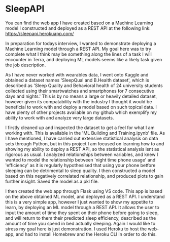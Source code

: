 # SleepAPI

You can find the web app I have created based on a Machine Learning model I constructed and deployed as a REST API at the following link: https://sleepapi.herokuapp.com/

In preparation for todays interview, I wanted to demonstrate deploying a Machine Learning model through a REST API. My goal here was to try complete what I think may be something along the lines of a task I will encounter in Terra, and deploying ML models seems like a likely task given the job description. 


As I have never worked with wearables data, I went onto Kaggle and obtained a dataset names 'SleepQual and B.Health dataset', which is described as 'Sleep Quality and Behavioral health of 24 university students collected using their smartwatches and smartphones for 7 consecutive days and nights.' This is by no means a large or heavily detailed dataset, however given its compatability with the industry I thought it would be beneficial to work with and deploy a model based on such topical data. I have plenty of other projects available on my github which exemplify my ability to work with and analyze very large datasets. 


I firstly cleaned up and inspected the dataset to get a feel for what I am working with. This is available in the 'ML Building and Training.ipynb' file. As I have mentioned, I have carried out extensive statistical analysis on data sets through Python, but in this project I am focused on learning how to and showing my ability to deploy a REST API, so the statistical analysis isnt as rigorous as usual. I analyzed relationships between variables, and knew I wanted to model the relationship between 'night time phone usage' and 'efficiency' as it is regularly hypothesised that using your phone betfore sleeping can be detrimental to sleep quality. I then constructed a model based on this negatively correlated relationship, and produced plots to gain further insight. Saved the model as a pkl file. 


I then created the web app through Flask using VS code. This app is based on the above obtained ML model, and deployed as a REST API. I understand this is a very simple app, however I just wanted to show my appetite to learn, by deploying an ML model through a REST API. It allows the user to input the amount of time they spent on their phone before going to sleep, and will return to them their predicted sleep efficiency, described as the amount of time you spend in bed actually sleeping. Again I would like to stress my goal here is just demonstration. I used Heroku to host the web-app, and had to install Homebrew and the Heroku CLI in order to do this. 
 
